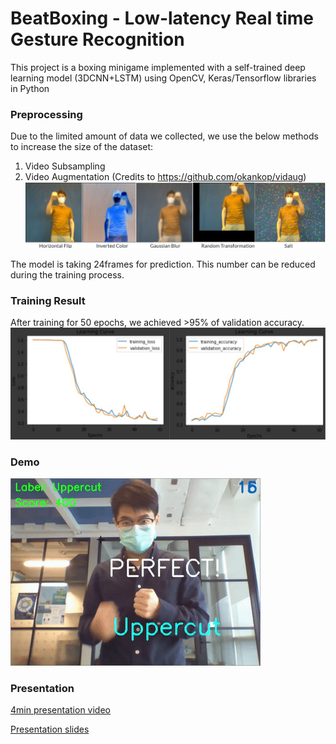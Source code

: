# BeatBoxing - Low-latency Real time Gesture Recognition
This project is a boxing minigame implemented with a self-trained deep learning model (3DCNN+LSTM) using OpenCV, Keras/Tensorflow libraries in Python

### Preprocessing
Due to the limited amount of data we collected, we use the below methods to increase the size of the dataset:
1. Video Subsampling
2. Video Augmentation (Credits to https://github.com/okankop/vidaug)
![](images/vidaug.JPG)

The model is taking 24frames for prediction. This number can be reduced during the training process.

### Training Result
After training for 50 epochs, we achieved >95% of validation accuracy.
![](images/model_train.JPG)

### Demo
![](images/demo.gif)


### Presentation
[4min presentation video](https://drive.google.com/open?id=1AdlkjEE0CZe0zR6lMfsjTp1nCaj8DZn2)

[Presentation slides](https://drive.google.com/open?id=1Db7DqxLoZQXVJS-kL38dzX-DNYAHqeig)

